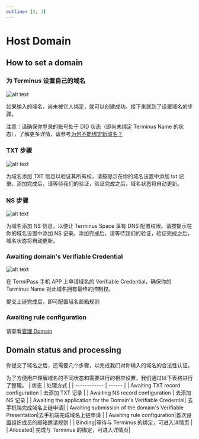 ```yaml
---
outline: [2, 3]
---
```


# Host Domain

## How to set a domain

### 为 Terminus 设置自己的域名

![alt text](/images/how-to/space/submit_a_domain.jpg)

如果输入的域名，尚未被它人绑定，就可以创建成功。接下来就到了设置域名的步骤。

注意：请确保你登录的账号处于 DID 状态（即尚未绑定 Terminus Name 的状态），了解更多详情，请参考[为何不能绑定新域名？](./index.md#why-cannot-i-bind-a-new-domain)

### TXT 步骤

![alt text](/images/how-to/space/txt.jpg)

为域名添加 TXT 信息以验证其所有权，请按提示在你的域名设置中添加 txt 记录。添加完成后，请等待我们的验证，验证完成之后，域名状态将自动更新。

### NS 步骤

![alt text](/images/how-to/space/ns.jpg)

为域名添加 NS 信息，以便让 Terminus Space 享有 DNS 配置权限。请按提示在你的域名设置中添加 NS 记录。添加完成后，请等待我们的验证，验证完成之后，域名状态将自动更新。

### Awaiting domain's Verifiable Credential

![alt text](/images/how-to/space/awaiting_domain.jpg)

在 TermiPass 手机 APP 上申请域名的 Verifiable Credential，确保你的 Terminus Name 对此域名拥有最终的控制权。

提交上链完成后，即可配置域名邮箱规则

### Awaiting rule configuration

请查看[管理 Domain](./management-domain.md) 

## Domain status and processing

你提交了域名之后，还需要几个步骤，以完成我们对你输入的域名的合法性认证。

为了方便用户理解域名的不同状态和需要进行的相应设置，我们通过以下表格进行了整理。
| 状态 | 处理方式 |
| ------------ | ------ |
| Awaiting TXT record configuration | 去添加 TXT 记录 |
| Awaiting NS record configuration | 去添加 NS 记录 |
| Awaiting the application for the Domain's Verifiable Credential| 去手机端完成域名上链申请|
| Awaiting submission of the domain's Verifiable Presentation|去手机端完成域名上链申请 |
| Awaiting rule configuration|首次设置组织成员的邮箱邀请规则 |
| Binding|等待与 Terminus 的绑定，可进入详情页 |
| Allocated| 完成与 Terminus 的绑定，可进入详情页|

